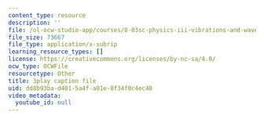 ```yaml
---
content_type: resource
description: ''
file: /ol-ocw-studio-app/courses/8-03sc-physics-iii-vibrations-and-waves-fall-2016/dd8b93bad4015a4fa01e8f34f0c4ec48_J1uHGy1tRmM.vtt
file_size: 73667
file_type: application/x-subrip
learning_resource_types: []
license: https://creativecommons.org/licenses/by-nc-sa/4.0/
ocw_type: OCWFile
resourcetype: Other
title: 3play caption file
uid: dd8b93ba-d401-5a4f-a01e-8f34f0c4ec48
video_metadata:
  youtube_id: null
---
```


